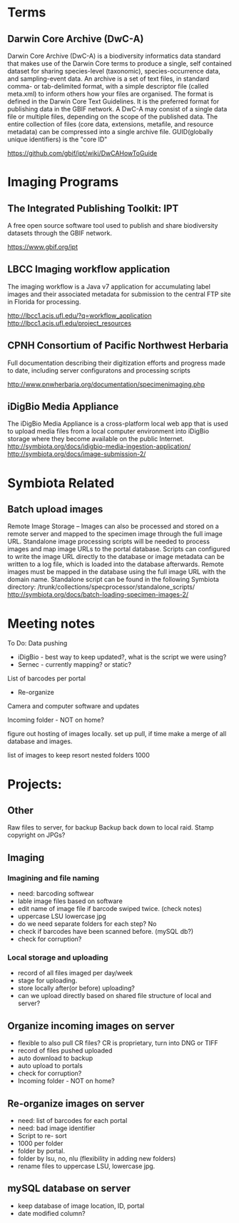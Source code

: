
# Terms

## Darwin Core Archive (DwC-A)

Darwin Core Archive (DwC-A) is a biodiversity informatics data standard that makes use of the Darwin Core terms to produce a single, self contained dataset for sharing species-level (taxonomic), species-occurrence data, and sampling-event data. An archive is a set of text files, in standard comma- or tab-delimited format, with a simple descriptor file (called meta.xml) to inform others how your files are organised. The format is defined in the Darwin Core Text Guidelines. It is the preferred format for publishing data in the GBIF network.
A DwC-A may consist of a single data file or multiple files, depending on the scope of the published data. The entire collection of files (core data, extensions, metafile, and resource metadata) can be compressed into a single archive file.
GUID(globally unique identifiers) is the "core ID"

<https://github.com/gbif/ipt/wiki/DwCAHowToGuide>

# Imaging Programs

## The Integrated Publishing Toolkit: IPT

A free open source software tool used to publish and share biodiversity datasets through the GBIF network.

<https://www.gbif.org/ipt>

## LBCC Imaging workflow application

The imaging workflow is a Java v7 application for accumulating label images and their associated metadata for submission to the central FTP site in Florida for processing.

<http://lbcc1.acis.ufl.edu/?q=workflow_application>
<http://lbcc1.acis.ufl.edu/project_resources>

## CPNH Consortium of Pacific Northwest Herbaria

Full documentation describing their digitization efforts and progress made to date, including server configuratons and processing scripts

<http://www.pnwherbaria.org/documentation/specimenimaging.php>


## iDigBio Media Appliance

The iDigBio Media Appliance is a cross-platform local web app that is used to upload media files from a local computer environment into iDigBio storage where they become available on the public Internet.
<http://symbiota.org/docs/idigbio-media-ingestion-application/>
<http://symbiota.org/docs/image-submission-2/>


# Symbiota Related

## Batch upload images
Remote Image Storage – Images can also be processed and stored on a remote server and mapped to the specimen image through the full image URL. Standalone image processing scripts will be needed to process images and map image URLs to the portal database. Scripts can configured to write the image URL directly to the database or image metadata can be written to a log file, which is loaded into the database afterwards. Remote images must be mapped in the database using the full image URL with the domain name. Standalone script can be found in the following Symbiota directory: /trunk/collections/specprocessor/standalone_scripts/ 
<http://symbiota.org/docs/batch-loading-specimen-images-2/>


# Meeting notes

To Do:
Data pushing
- iDigBio - best way to keep updated?, what is the script we were using? 
- Sernec - currently mapping? or static? 
  
List of barcodes per portal
- Re-organize 

Camera and computer software and updates

Incoming folder - NOT on home?

figure out hosting of images locally. 
set up pull, if time make a merge of all database and images. 


list of images to keep
resort nested folders 1000


# Projects:

## Other

Raw files to server, for backup 
Backup back down to local raid. 
Stamp copyright on JPGs?


## Imaging 

### Imagining and file naming

- need: barcoding softwear 
- lable image files based on software
- edit name of image file if barcode swiped twice. (check notes)
- uppercase LSU lowercase jpg
- do we need separate folders for each step? No
- check if barcodes have been scanned before. (mySQL db?)
- check for corruption? 

### Local storage and uploading

- record of all files imaged per day/week 
- stage for uploading. 
- store locally after(or before) uploading? 
- can we upload directly based on shared file structure of local and server? 

## Organize incoming images on server

- flexible to also pull CR files? CR is proprietary, turn into DNG or TIFF
- record of files pushed uploaded
- auto download to backup
- auto upload to portals
- check for corruption? 
- Incoming folder - NOT on home?

## Re-organize images on server

- need: list of barcodes for each portal
- need: bad image identifier
- Script to re- sort
- 1000 per folder
- folder by portal. 
- folder by lsu, no, nlu (flexibility in adding new folders)
- rename files to uppercase LSU, lowercase jpg. 


## mySQL database on server 

- keep database of image location, ID, portal
- date modified column? 